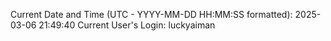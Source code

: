 Current Date and Time (UTC - YYYY-MM-DD HH:MM:SS formatted): 2025-03-06 21:49:40
Current User's Login: luckyaiman

